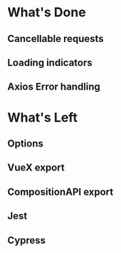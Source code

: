 # What's Done
## Cancellable requests
## Loading indicators
## Axios Error handling

# What's Left
## Options
## VueX export
## CompositionAPI export
## Jest
## Cypress
